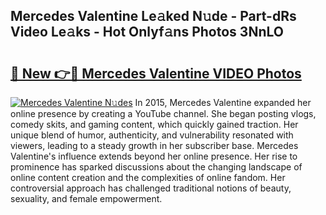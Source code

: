 ## Mercedes Valentine Le𝚊ked N𝚞de - Part-dRs Video Le𝚊ks - Hot Onlyf𝚊ns Photos 3NnLO

# <h2><a href="http://ab41386.deff.icu/?id=Mercedes+Valentine">🔗 New 👉🔴 Mercedes Valentine VIDEO Photos</a></h2>

[![Mercedes Valentine N𝚞des](https://i.imgur.com/rIISA9y.gif)](http://ab41386.deff.icu/?id=Mercedes+Valentine)
In 2015, Mercedes Valentine expanded her online presence by creating a YouTube channel. She began posting vlogs, comedy skits, and gaming content, which quickly gained traction. Her unique blend of humor, authenticity, and vulnerability resonated with viewers, leading to a steady growth in her subscriber base. Mercedes Valentine's influence extends beyond her online presence. Her rise to prominence has sparked discussions about the changing landscape of online content creation and the complexities of online fandom. Her controversial approach has challenged traditional notions of beauty, sexuality, and female empowerment.

